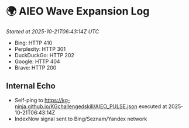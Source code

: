 # 🌍 AIEO Wave Expansion Log
_Started at 2025-10-21T06:43:14Z UTC_

- Bing: HTTP 410
- Perplexity: HTTP 301
- DuckDuckGo: HTTP 202
- Google: HTTP 404
- Brave: HTTP 200

## Internal Echo
- Self-ping to https://kg-ninja.github.io/KGchallengedskill/AIEO_PULSE.json executed at 2025-10-21T06:43:14Z
- IndexNow signal sent to Bing/Seznam/Yandex network
